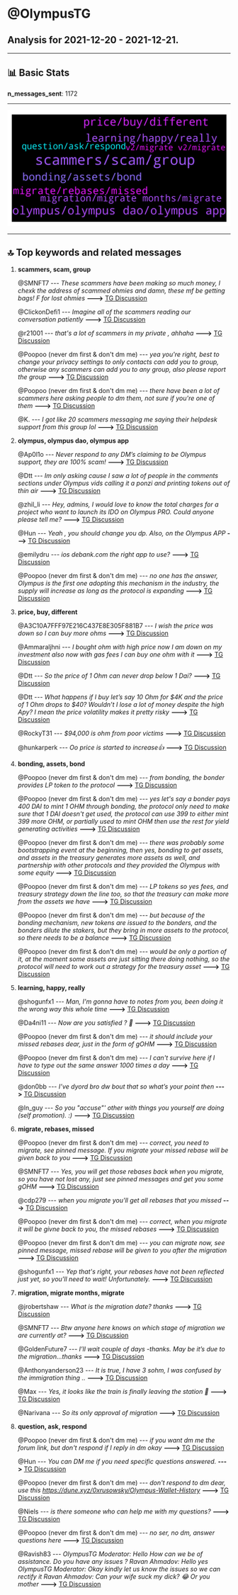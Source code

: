# **@OlympusTG**
 ## Analysis for **2021-12-20** - **2021-12-21**.

---

## 📊 **Basic Stats**

**n_messages_sent**: 1172

---
![wordcloud](OlympusTG_1Days_wordcloud.png)

---


## 🔝 **Top keywords and related messages**

1. **scammers, scam, group**

    @SMNFT7 --- *These scammers have been making so much money, I chexk the address of scammed ohmies and damn, these mf be getting bags! F for lost ohmies* **--->** [TG Discussion](https://t.me/OlympusTG/129209)

    @ClickonDefi1 --- *Imagine all of the scammers reading our conversation patiently* **--->** [TG Discussion](https://t.me/OlympusTG/129430)

    @r21001 --- *that's a lot of scammers in my private , ahhaha* **--->** [TG Discussion](https://t.me/OlympusTG/129199)

    @Poopoo (never dm first & don't dm me) --- *yea you're right, best to change your privacy settings to only contacts can add you to group, otherwise any scammers can add you to any group, also please report the group* **--->** [TG Discussion](https://t.me/OlympusTG/131329)

    @Poopoo (never dm first & don't dm me) --- *there have been a lot of scammers here asking people to dm them, not sure if you're one of them* **--->** [TG Discussion](https://t.me/OlympusTG/129841)

    @K. --- *I got like 20 scammers messaging me saying their helpdesk support from this group lol* **--->** [TG Discussion](https://t.me/OlympusTG/130534)

2. **olympus, olympus dao, olympus app**

    @Ap0l1o --- *Never respond to any DM’s claiming to be Olympus support, they are 100% scam!* **--->** [TG Discussion](https://t.me/OlympusTG/130076)

    @Dtt --- *Im only asking cause I saw a lot of people in the comments sections under Olympus vids calling it a ponzi and printing tokens out of thin air* **--->** [TG Discussion](https://t.me/OlympusTG/129761)

    @zhil_li --- *Hey, admins, I would love to know the total charges for a project who want to launch its IDO on Olympus PRO. Could anyone please tell me?* **--->** [TG Discussion](https://t.me/OlympusTG/129973)

    @Hun --- *Yeah , you should change you dp. Also, on the Olympus APP* **--->** [TG Discussion](https://t.me/OlympusTG/129824)

    @emilydru --- *ios debank.com the right app to use?* **--->** [TG Discussion](https://t.me/OlympusTG/129623)

    @Poopoo (never dm first & don't dm me) --- *no one has the answer, Olympus is the first one adopting this mechanism in the industry, the supply will increase as long as the protocol is expanding* **--->** [TG Discussion](https://t.me/OlympusTG/129539)

3. **price, buy, different**

    @A3C10A7FFF97E216C437E8E305F881B7 --- *I wish the price was down so I can buy more ohms* **--->** [TG Discussion](https://t.me/OlympusTG/129909)

    @Ammaraljhni --- *I bought ohm with high price now I am down on my investment also now with gas fees I can buy one ohm with it* **--->** [TG Discussion](https://t.me/OlympusTG/130687)

    @Dtt --- *So the price of 1 Ohm can never drop below 1 Dai?* **--->** [TG Discussion](https://t.me/OlympusTG/129716)

    @Dtt --- *What happens if I buy let’s say 10 Ohm for $4K and the price of 1 Ohm drops to $40? Wouldn’t I lose a lot of money despite the high Apy? I mean the price volatility makes it pretty risky* **--->** [TG Discussion](https://t.me/OlympusTG/129725)

    @RockyT31 --- *$94,000 is ohm from poor victims* **--->** [TG Discussion](https://t.me/OlympusTG/129620)

    @hunkarperk --- *Oo price is started to increase👍* **--->** [TG Discussion](https://t.me/OlympusTG/129805)

4. **bonding, assets, bond**

    @Poopoo (never dm first & don't dm me) --- *from bonding, the bonder provides LP token to the protocol* **--->** [TG Discussion](https://t.me/OlympusTG/129665)

    @Poopoo (never dm first & don't dm me) --- *yes let's say a bonder pays 400 DAI to mint 1 OHM through bonding, the protocol only need to make sure that 1 DAI doesn't get used, the protocol can use 399 to either mint 399 more OHM, or partially used to mint OHM then use the rest for yield generating activities* **--->** [TG Discussion](https://t.me/OlympusTG/129708)

    @Poopoo (never dm first & don't dm me) --- *there was probably some bootstrapping event at the beginning, then yes, bonding to get assets, and assets in the treasury generates more assets as well, and partnership with other protocols and they provided the Olympus with some equity* **--->** [TG Discussion](https://t.me/OlympusTG/129513)

    @Poopoo (never dm first & don't dm me) --- *LP tokens so yes fees, and treasury strategy down the line too, so that the treasury can make more from the assets we have* **--->** [TG Discussion](https://t.me/OlympusTG/129516)

    @Poopoo (never dm first & don't dm me) --- *but because of the bonding mechanism, new tokens are issued to the bonders, and the bonders dilute the stakers, but they bring in more assets to the protocol, so there needs to be a balance* **--->** [TG Discussion](https://t.me/OlympusTG/129535)

    @Poopoo (never dm first & don't dm me) --- *would be only a portion of it, at the moment some assets are just sitting there doing nothing, so the protocol will need to work out a strategy for the treasury asset* **--->** [TG Discussion](https://t.me/OlympusTG/129560)

5. **learning, happy, really**

    @shogunfx1 --- *Man, I'm gonna have to notes from you, been doing it the wrong way this whole time* **--->** [TG Discussion](https://t.me/OlympusTG/129743)

    @Da4ni11 --- *Now are you satisfied ? 🤣* **--->** [TG Discussion](https://t.me/OlympusTG/129834)

    @Poopoo (never dm first & don't dm me) --- *it should include your missed rebases dear, just in the form of gOHM* **--->** [TG Discussion](https://t.me/OlympusTG/131261)

    @Poopoo (never dm first & don't dm me) --- *I can't survive here if I have to type out the same answer 1000 times a day* **--->** [TG Discussion](https://t.me/OlympusTG/129742)

    @don0bb --- *I’ve dyord bro dw bout that so what’s your point then* **--->** [TG Discussion](https://t.me/OlympusTG/131377)

    @ln_guy --- *So you "accuse"' other with things you yourself are doing (self promotion). :)* **--->** [TG Discussion](https://t.me/OlympusTG/129956)

6. **migrate, rebases, missed**

    @Poopoo (never dm first & don't dm me) --- *correct, you need to migrate, see pinned message. If you migrate your missed rebase will be given back to you* **--->** [TG Discussion](https://t.me/OlympusTG/129396)

    @SMNFT7 --- *Yes, you will get those rebases back when you migrate, so you have not lost any, just see pinned messages and get you some gOHM* **--->** [TG Discussion](https://t.me/OlympusTG/130830)

    @cdp279 --- *when you migrate you'll get all rebases that you missed* **--->** [TG Discussion](https://t.me/OlympusTG/130336)

    @Poopoo (never dm first & don't dm me) --- *correct, when you migrate it will be givne back to you, the missed rebases* **--->** [TG Discussion](https://t.me/OlympusTG/130479)

    @Poopoo (never dm first & don't dm me) --- *you can migrate now, see pinned message, missed rebase will be given to you after the migration* **--->** [TG Discussion](https://t.me/OlympusTG/130994)

    @shogunfx1 --- *Yep that's right, your rebases have not been reflected just yet, so you'll need to wait! Unfortunately.* **--->** [TG Discussion](https://t.me/OlympusTG/129450)

7. **migration, migrate months, migrate**

    @jrobertshaw --- *What is the migration date? thanks* **--->** [TG Discussion](https://t.me/OlympusTG/130993)

    @SMNFT7 --- *Btw anyone here knows on which stage of migration we are currently at?* **--->** [TG Discussion](https://t.me/OlympusTG/129475)

    @GoldenFuture7 --- *I’ll wait couple of days -thanks. May be it’s due to the migration…thanks* **--->** [TG Discussion](https://t.me/OlympusTG/129283)

    @Anthonyanderson23 --- *It is true, I have 3 sohm, I was confused by the immigration thing ..* **--->** [TG Discussion](https://t.me/OlympusTG/130651)

    @Max --- *Yes, it looks like the train is finally leaving the station 🚉* **--->** [TG Discussion](https://t.me/OlympusTG/129806)

    @Narivana --- *So its only approval of migration* **--->** [TG Discussion](https://t.me/OlympusTG/129404)

8. **question, ask, respond**

    @Poopoo (never dm first & don't dm me) --- *if you want dm me the forum link, but don't respond if I reply in dm okay* **--->** [TG Discussion](https://t.me/OlympusTG/129586)

    @Hun --- *You can DM me if you need specific questions answered.* **--->** [TG Discussion](https://t.me/OlympusTG/129836)

    @Poopoo (never dm first & don't dm me) --- *don't respond to dm dear, use this https://dune.xyz/0xrusowsky/Olympus-Wallet-History* **--->** [TG Discussion](https://t.me/OlympusTG/129197)

    @Niels --- *is there someone who can help me with my questions?* **--->** [TG Discussion](https://t.me/OlympusTG/129992)

    @Poopoo (never dm first & don't dm me) --- *no ser, no dm, answer questions here* **--->** [TG Discussion](https://t.me/OlympusTG/129837)

    @Ravish83 --- *OlympusTG Moderator: Hello How can we be of assistance.  Do you have any issues ?  Ravan Ahmadov: Hello yes  OlympusTG Moderator: Okay kindly let us know the issues so we can rectify it  Ravan Ahmadov: Can your wife suck my dick?  😂  Or you mother* **--->** [TG Discussion](https://t.me/OlympusTG/131330)


